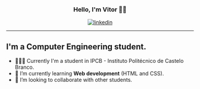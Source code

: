 
<div align="center">

### Hello, I'm Vitor 👋🏼

[![linkedin](https://img.shields.io/badge/linkedin-%230077B5.svg?&style=for-the-badge&logo=linkedin&logoColor=white)](https://www.linkedin.com/in/vitoraleluia)
</div>

---

## I'm a Computer Engineering student.

- 👨🏼‍🎓 Currently I'm a student in IPCB - Instituto Politécnico de Castelo Branco.
- 📖 I’m currently learning **Web development** (HTML and CSS).
- 💭 I’m looking to collaborate with other students.
